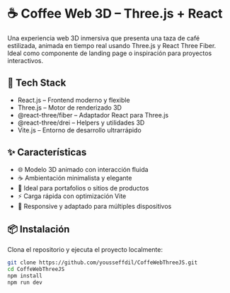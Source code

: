 # ☕ Coffee Web 3D – Three.js + React

Una experiencia web 3D inmersiva que presenta una taza de café estilizada, animada en tiempo real usando Three.js y React Three Fiber. Ideal como componente de landing page o inspiración para proyectos interactivos.


## 🚀 Tech Stack

- React.js – Frontend moderno y flexible  
- Three.js – Motor de renderizado 3D  
- @react-three/fiber – Adaptador React para Three.js  
- @react-three/drei – Helpers y utilidades 3D  
- Vite.js – Entorno de desarrollo ultrarrápido  

## ✨ Características

- 🌐 Modelo 3D animado con interacción fluida  
- ☕ Ambientación minimalista y elegante  
- 🎯 Ideal para portafolios o sitios de productos  
- ⚡ Carga rápida con optimización Vite  
- 📱 Responsive y adaptado para múltiples dispositivos  

## 📦 Instalación

Clona el repositorio y ejecuta el proyecto localmente:

```bash
git clone https://github.com/yousseffdil/CoffeWebThreeJS.git
cd CoffeWebThreeJS
npm install
npm run dev
